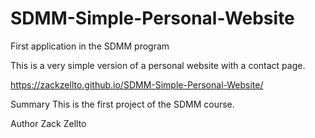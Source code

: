 # SDMM-Simple-Personal-Website

First application in the SDMM program

This is a very simple version of a personal website with a contact page.

https://zackzellto.github.io/SDMM-Simple-Personal-Website/

Summary
This is the first project of the SDMM course.

Author
Zack Zellto

